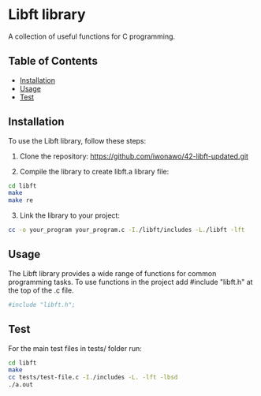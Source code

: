 # Libft library
A collection of useful functions for C programming.

## Table of Contents
- [Installation](#installation)
- [Usage](#usage)
- [Test](#test)

## Installation
To use the Libft library, follow these steps:

1. Clone the repository:
https://github.com/iwonawo/42-libft-updated.git

2. Compile the library to create libft.a library file:

```bash
cd libft
make
make re
```

3. Link the library to your project:

```bash
cc -o your_program your_program.c -I./libft/includes -L./libft -lft
```

## Usage
The Libft library provides a wide range of functions for common programming tasks.
To use functions in the project add #include "libft.h" at the top of the .c file.

```bash
#include "libft.h";
```

## Test
For the main test files in tests/ folder run:

```bash
cd libft
make
cc tests/test-file.c -I./includes -L. -lft -lbsd
./a.out
```